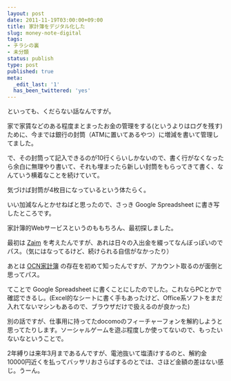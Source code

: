```yaml
---
layout: post
date: 2011-11-19T03:00:00+09:00
title: 家計簿をデジタル化した
slug: money-note-digital
tags:
- チラシの裏
- 未分類
status: publish
type: post
published: true
meta:
  _edit_last: '1'
  has_been_twittered: 'yes'
---
```

といっても、くだらない話なんですが。

家で家賃などのある程度まとまったお金の管理をする(というよりはログを残す)ために、今までは銀行の封筒（ATMに置いてあるやつ）に増減を書いて管理してました。

で、その封筒って記入できるのが10行くらいしかないので、書く行がなくなったら余白に無理やり書いて、それも埋まったら新しい封筒をもらってきて書く、なんていう横着なことを続けていて。

気づけば封筒が4枚目になっているという体たらく。

いい加減なんとかせねばと思ったので、さっき Google Spreadsheet に書き写したところです。

家計簿的Webサービスというのももちろん、最初探しました。

最初は <a href="http://zaim.net/">Zaim</a> を考えたんですが、あれは日々の入出金を綴ってなんぼっぽいのでパス。（気にはなってるけど、続けられる自信がなかったり）

あとは <a href="http://kakeibo.ocn.ne.jp/">OCN家計簿</a> の存在を初めて知ったんですが、アカウント取るのが面倒と思ってパス。

てことで Google Spreadsheet に書くことにしたのでした。これならPCとかで確認できるし。(Excel的なシートに書く手もあったけど、Office系ソフトをまだ入れてないマシンもあるので、ブラウザだけで扱えるのが良かった)


別の話ですが、仕事用に持ってたdocomoのフィーチャーフォンを解約しようと思ってたりします。ソーシャルゲームを遊ぶ程度しか使ってないので、もったいないなということで。

2年縛りは来年3月まであるんですが、電池抜いて塩漬けするのと、解約金10000円近くを払ってバッサリおさらばするのとでは、さほど金額の差はない感じ。うーん。
